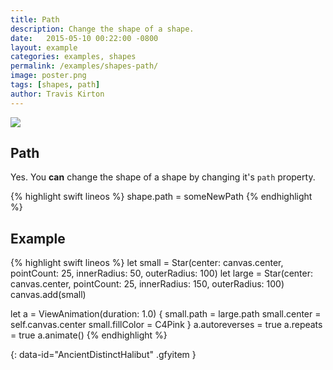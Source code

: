 ```yaml
---
title: Path
description: Change the shape of a shape.
date:   2015-05-10 00:22:00 -0800
layout: example
categories: examples, shapes
permalink: /examples/shapes-path/
image: poster.png
tags: [shapes, path]
author: Travis Kirton
---
```

![](path.png)

## Path
Yes. You **can** change the shape of a shape by changing it's `path` property.

{% highlight swift lineos %}
shape.path = someNewPath
{% endhighlight %}

## Example
{% highlight swift lineos %}
let small = Star(center: canvas.center, pointCount: 25, innerRadius: 50, outerRadius: 100)
let large = Star(center: canvas.center, pointCount: 25, innerRadius: 150, outerRadius: 100)
canvas.add(small)

let a = ViewAnimation(duration: 1.0) {
    small.path = large.path
    small.center = self.canvas.center
    small.fillColor = C4Pink
}
a.autoreverses = true
a.repeats = true
a.animate()
{% endhighlight %}

![](){: data-id="AncientDistinctHalibut" .gfyitem }